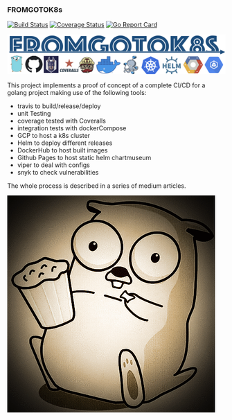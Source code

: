 ### FROMGOTOK8s
[![Build Status](https://travis-ci.org/gallo-cedrone/fromgotok8s.svg?branch=master)](https://travis-ci.org/gallo-cedrone/fromgotok8s)
[![Coverage Status](https://coveralls.io/repos/github/gallo-cedrone/fromgotok8s/badge.svg?branch=master)](https://coveralls.io/github/gallo-cedrone/fromgotok8s?branch=master)
[![Go Report Card](https://goreportcard.com/badge/github.com/gallo-cedrone/fromgotok8s)](https://goreportcard.com/report/github.com/gallo-cedrone/fromgotok8s)
 
![Let's GO!](./images/fromgo.png)

This project implements a proof of concept of a complete CI/CD for a golang project making use of the following tools:

 - travis to build/release/deploy
 - unit Testing
 - coverage tested with Coveralls
 - integration tests with dockerCompose
 - GCP to host a k8s cluster
 - Helm to deploy different releases
 - DockerHub to host built images
 - Github Pages to host static helm chartmuseum
 - viper to deal with configs
 - snyk to check vulnerabilities
 

The whole process is described in a series of medium articles.

 ![Let's GOgif!](./images/go.gif)